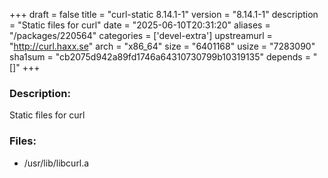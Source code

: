 +++
draft = false
title = "curl-static 8.14.1-1"
version = "8.14.1-1"
description = "Static files for curl"
date = "2025-06-10T20:31:20"
aliases = "/packages/220564"
categories = ['devel-extra']
upstreamurl = "http://curl.haxx.se"
arch = "x86_64"
size = "6401168"
usize = "7283090"
sha1sum = "cb2075d942a89fd1746a64310730799b10319135"
depends = "[]"
+++
### Description: 
Static files for curl

### Files: 
* /usr/lib/libcurl.a
